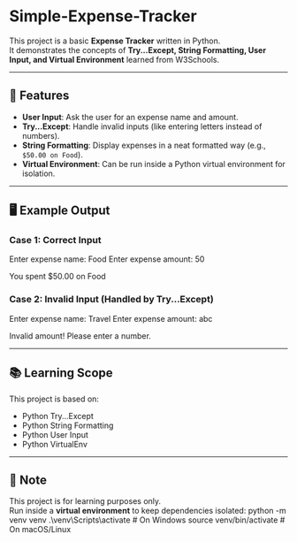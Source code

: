# Simple-Expense-Tracker

This project is a basic **Expense Tracker** written in Python.  
It demonstrates the concepts of **Try...Except, String Formatting, User Input, and Virtual Environment** learned from W3Schools.

---

## 🚀 Features
- **User Input**: Ask the user for an expense name and amount.  
- **Try...Except**: Handle invalid inputs (like entering letters instead of numbers).  
- **String Formatting**: Display expenses in a neat formatted way (e.g., `$50.00 on Food`).  
- **Virtual Environment**: Can be run inside a Python virtual environment for isolation.  

---

## 🖥️ Example Output

### Case 1: Correct Input
Enter expense name: Food
Enter expense amount: 50

You spent $50.00 on Food

### Case 2: Invalid Input (Handled by Try...Except)
Enter expense name: Travel
Enter expense amount: abc

Invalid amount! Please enter a number.

---

## 📚 Learning Scope
This project is based on:
- Python Try...Except  
- Python String Formatting  
- Python User Input  
- Python VirtualEnv  

---

## 📝 Note
This project is for learning purposes only.  
Run inside a **virtual environment** to keep dependencies isolated:
python -m venv venv
.\venv\Scripts\activate # On Windows
source venv/bin/activate # On macOS/Linux



